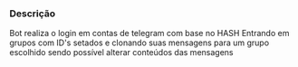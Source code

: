 ### Descrição
Bot realiza o login em contas de telegram com base no HASH 
Entrando em grupos com ID's setados e clonando suas mensagens para um grupo escolhido 
sendo possível alterar conteúdos das mensagens
